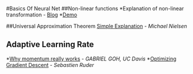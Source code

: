 #Basics Of Neural Net
##Non-linear functions
*Explanation of non-linear transformation - [Blog](https://colah.github.io/posts/2014-03-NN-Manifolds-Topology/)
*[Demo](http://cs.stanford.edu/people/karpathy/convnetjs//demo/classify2d.html)

##Universal Approximation Theorem
[Simple Explanation](http://neuralnetworksanddeeplearning.com/chap4.html) - *Michael Nielsen*
## Adaptive Learning Rate
*[Why momentum really works](http://distill.pub/2017/momentum/) - *GABRIEL GOH, UC Davis*
*[Optimizing Gradient Descent](http://sebastianruder.com/optimizing-gradient-descent/) - *Sebastien Ruder*

